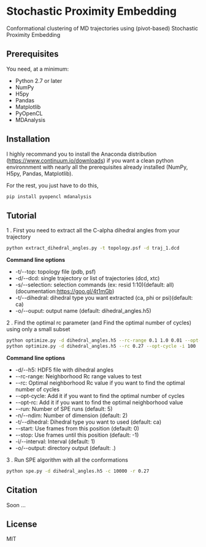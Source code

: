 # Stochastic Proximity Embedding
Conformational clustering of MD trajectories using (pivot-based) Stochastic Proximity Embedding

## Prerequisites

You need, at a minimum:

* Python 2.7 or later
* NumPy
* H5py
* Pandas
* Matplotlib
* PyOpenCL
* MDAnalysis

## Installation

I highly recommand you to install the Anaconda distribution (https://www.continuum.io/downloads) if you want a clean python environnment with nearly all the prerequisites already installed (NumPy, H5py, Pandas, Matplotlib).

For the rest, you just have to do this,
```bash
pip install pyopencl mdanalysis
```

## Tutorial

1 . First you need to extract all the C-alpha dihedral angles from your trajectory
```bash
python extract_dihedral_angles.py -t topology.psf -d traj_1.dcd
```
**Command line options**
* -t/--top: topology file (pdb, psf)
* -d/--dcd: single trajectory or list of trajectories (dcd, xtc)
* -s/--selection: selection commands (ex: resid 1:10)(default: all)(documentation:https://goo.gl/4t1mGb)
* -t/--dihedral: dihedral type you want extracted (ca, phi or psi)(default: ca)
* -o/--ouput: output name (default: dihedral_angles.h5)

2 . Find the optimal rc parameter (and Find the optimal number of cycles) using only a small subset
```bash
python optimize.py -d dihedral_angles.h5 --rc-range 0.1 1.0 0.01 --opt-rc -i 100
python optimize.py -d dihedral_angles.h5 --rc 0.27 --opt-cycle -i 100
```

**Command line options**
* -d/--h5: HDF5 file with dihedral angles
* --rc-range: Neighborhood Rc range values to test
* --rc: Optimal neighborhood Rc value if you want to find the optimal number of cycles
* --opt-cycle: Add it if you want to find the optimal number of cycles
* --opt-rc: Add it if you want to find the optimal neighborhood value
* --run: Number of SPE runs (default: 5)
* -n/--ndim: Number of dimension (default: 2)
* -t/--dihedral: Dihedral type you want to used (default: ca)
* --start: Use frames from this position (default: 0)
* --stop: Use frames until this position (default: -1)
* -i/--interval: Interval (default: 1)
* -o/--output: directory output (default: .)

3 . Run SPE algorithm with all the conformations
```bash
python spe.py -d dihedral_angles.h5 -c 10000 -r 0.27
```

## Citation
Soon ...

## License
MIT